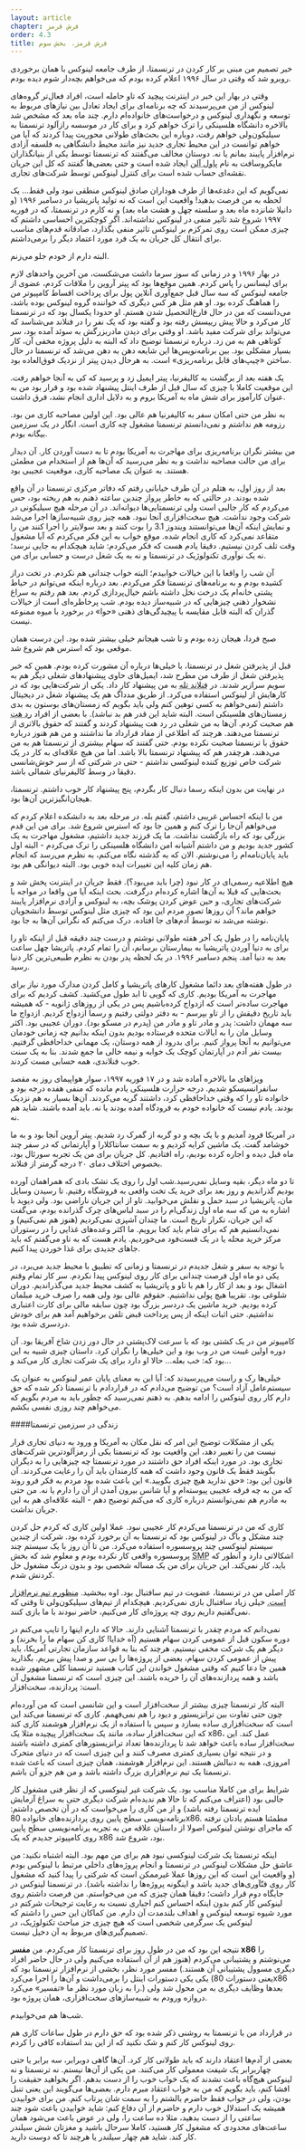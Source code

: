 ```yaml
---
layout: article
chapter: فرش قرمز
order: 4.3
title: فرش قرمز، بخش سوم
---
```



خبر تصمیم من مبنی بر کار کردن در ترنسمتا، از طرف جامعه لینوکس با همان برخوردی روبرو شد که وقتی در سال ۱۹۹۶ اعلام کرده بودم که می‌خواهم بچه‌دار شوم دیده بودم. 

وقتی در بهار این خبر در اینترنت پیچید که تاو حامله است، افراد فعال‌تر گروه‌های لینوکس از من می‌پرسیدند که چه برنامه‌ای برای ایجاد تعادل بین نیازهای مربوط به توسعه و نگهداری لینوکس و درخواست‌های خانواده‌ام دارم. چند ماه بعد که مشخص شد بالاخره دانشگاه هلسینکی را ترک خواهم کرد و برای کار در موسسه رازآلود ترنسمتا به سیلیکون‌ولی خواهم رفت، دوباره این بحث‌های طولانی محوریت پیدا کردند که آیا من خواهم توانست در این محیط تجاری جدید نیز مانند محیط دانشگاهی به فلسفه آزادی نرم‌افزار پایبند بمانم یا نه. دوستان مخالف می‌گفتند که ترنسمتا توسط یکی از بنیانگذاران مایکروسافت به نام <abbr title="Paul Allen">پاول آلن</abbr > ایجاد شده است و حتی بعضی‌ها گفتند که کل این جریان نقشه‌ای حساب شده است برای کنترل لینوکس توسط شرکت‌های تجاری. 

نمی‌گویم که این دغدغه‌ها از طرف هوداران صادق لینوکس منطقی نبود ولی فقط... یک لحظه به من فرصت بدهید! واقعیت این است که نه تولید پاتریشیا در دسامبر ۱۹۹۶ (و دانیلا شانزده ماه بعد و سلسته چهل و هشت ماه بعد) و نه کارم در ترنسمتا، که در فوریه ۱۹۹۷ شروع شد تاثیر منفی در لینوکس نداشته‌اند. اگر کوچکترین احساسی داشتم که چیزی ممکن است روی تمرکزم بر لینوکس تاثیر منفی بگذارد، صادقانه قدم‌های مناسب برای انتقال کل جریان به یک فرد مورد اعتماد دیگر را برمی‌داشتم. 

البته دارم از خودم جلو می‌زنم.

در بهار ۱۹۹۶ و در زمانی که سوز سرما داشت می‌شکست، من آخرین واحدهای لازم برای لیسانس را پاس کردم. همین موقع‌ها بود که پیتر آروین را ملاقات کردم، عضوی از جامعه لینوکس که سه سال قبل جمع‌آوری آنلاین پول برای پرداخت اقساط کامپیوتر من را هماهنگ کرده بود. او هم مثل هر کس دیگری که خواننده گروه لینوکس بوده باشد، می‌دانست که من در حال فارغ‌التحصیل شدن هستم. او حدودا یکسال بود که در ترنسمتا کار می‌کرد و حالا پیش رییسش رفته بود و گفته بود که یک نفر را در فنلاند می‌شناسد که می‌تواند برای شرکت مفید باشد. او وقتی برای دیدن مادربزرگش به سوئد آمده بود، سر کوتاهی هم به من زد. درباره ترنسمتا توضیح داد که البته به دلیل پروژه مخفی آن، کار بسیار مشکلی بود. بین برنامه‌نویس‌ها این شایعه دهن به دهن می‌شد که ترنسمتا در حال ساختن «چیپ‌های قابل برنامه‌ریزی» است. به هرحال دیدن پیتر از نزدیک فوق‌العاده بود. 

یک هفته بعد از برگشت به کالیفرنیا، پیتر ایمیل زد و پرسید که کی به آنجا خواهم رفت. این موقعیت کاملا با چیزی که سال قبل از طرف اینتل پیشنهاد شده بود و قرار بود من به عنوان کارآموز برای شش ماه به آمریکا بروم و به دلایل اداری انجام نشد، فرق داشت.

به نظر من حتی امکان سفر به کالیفرنیا هم عالی بود. این اولین مصاحبه کاری من بود. رزومه هم نداشتم و نمی‌دانستم ترنسمتا مشغول چه کاری است. انگار در یک سرزمین بیگانه بودم. 

من بیشتر نگران برنامه‌ریزی برای مهاجرت به آمریکا بودم تا به دست آوردن کار. آن دیدار برای من حالت مصاحبه نداشت  و به نظر می‌رسید که آن‌ها هم از استخدام من مطمئن هستند. به عنوان یک مصاحبه کاری، موقعیت عجیبی بود.

بعد از روز اول، به هتلم در آن طرف خیابانی رفتم که دفاتر مرکزی ترنسمتا در آن واقع شده بودند. در حالتی که به خاطر پرواز چندین ساعته ذهنم به هم ریخته بود، حس می‌کردم که کار جالبی است ولی ترنسمتایی‌ها دیوانه‌اند. در آن مرحله هیچ سیلیکونی در شرکت وجود نداشت. هیچ سخت‌افزاری آنجا نبود. همه چیز روی شبیه‌سازها اجرا می‌شد و نمایش اینکه آن‌ها می‌توانستند ویندوز 3.1 را بوت کنند و بعد سولایتر را اجرا کنند من را متقاعد نمی‌کرد که کاری انجام شده. موقع خواب به این فکر می‌کردم که آیا مشغول وقت تلف کردن نیستیم. دقیقا یادم هست که فکر می‌کردم: شاید هیچکدام به جایی نرسد؛ نه یک نوآوری تکنولوژیک در ترنسمتا و نه به یک شغل درست و حسابی برای من. 

آن شب را واقعا با این خیالات خوابیدم؛ البته خواب چندانی هم نکردم. در تخت دراز کشیده بودم و به برنامه‌های ترنسمتا فکر می‌کردم. بعد درباره اینکه می‌توانم در حیاط پشتی خانه‌ام یک درخت نخل داشته باشم خیال‌پردازی کردم. بعد هم رفتم به سراغ نشخوار ذهنی چیزهایی که در شبیه‌ساز دیده بودم. شب پرخاطره‌ای است از خیالات گذران که البته قابل مقایسه با پیچیدگی‌های ذهنی «حوا» در برخورد با میوه ممنوعه نیست.

صبح فردا، هیجان زده بودم و تا شب هیجانم خیلی بیشتر شده بود. این درست همان موقعی بود که استرس هم شروع شد.

قبل از پذیرفتن شغل در ترنسمتا، با خیلی‌ها درباره آن مشورت کرده بودم. همین که خبر پذیرفتن شغل از طرف من مطرح شد، ایمیل‌های حاوی پیشنهادهای شغلی دیگر هم به سویم سرازیر شدند. در <abbr title="Finland Tele">فنلاند تله</abbr > به من پیشنهاد کار داد. یکی از شرکت‌هایی بود که در کارهایش از لینوکس استفاده می‌کرد. از طریق مدداگ هم یک پیشنهاد شغل در دیجیتال داشتم (نمی‌خواهم به کسی توهین کنم ولی باید بگویم که زمستان‌های بوستون به بدی زمستان‌های هلسینکی است. البته شاید این قدر هم بد نباشد). با بعضی از افراد <abbr title="RedHat">رد هت</abbr > هم صحبت کردم. آن‌ها به من شغلی در رد هت پیشنهاد کردند و گفتند که حقوق بالاتری از ترنسمتا می‌دهند. هرچند که اطلاعی از مفاد قرارداد ما نداشتند و من هم هنوز درباره حقوق با ترنسمتا صحبت نکرده بودم. حتی گفتند که سهام بیشتری از ترنسمتا هم به من می‌دهند، هرچقدر هم که پیشنهاد ترنسمتا بالا باشد. اما من هیچ علاقه‌ای به کار در یک شرکت خاص توزیع کننده لینوکسی نداشتم - حتی در شرکتی که از سر خوش‌شانسی دقیقا در وسط کالیفرنیای شمالی باشد.

در نهایت من بدون اینکه رسما دنبال کار بگردم، پنج پیشنهاد کار خوب داشتم. ترنسمتا، هیجان‌انگیزترین آن‌ها بود.

من با اینکه احساس غریبی داشتم، گفتم بله. در مرحله بعد به دانشکده اعلام کردم که می‌خواهم آن‌جا را ترک کنم و همین جا بود که استرس شروع شد. برای من این قدم بزرگی بود که راه بازگشت نداشت. ما یک فرزند جدید داشتیم، مشغول مهاجرت به یک کشور جدید بودیم و من داشتم آشیانه امن دانشگاه هلسینکی را ترک می‌کردم - البته اول باید پایان‌نامه‌ام را می‌نوشتم. الان که به گذشته نگاه می‌کنم، به نظرم می‌رسد که انجام هم زمان کلیه این تغییرات ایده خوبی بود. البته دیوانگی هم بود.

هیچ اطلاعیه رسمی‌ای در کار نبود (چرا باید می‌بود؟). فقط جریان در اینترنت پخش شد و بحث‌هایی که قبلا به آن‌ها اشاره کرده‌ام درگرفت. بحث اینکه آیا من واقعا در مواجه با شرکت‌های تجاری، و حین عوض کردن پوشک بچه‌، به لینوکس و آزادی نرم‌افزار پایبند خواهم ماند؟ آن روزها تصور مردم این بود که چیزی مثل لینوکس توسط دانشجویان نوشته می‌شد نه توسط آدم‌های جا افتاده. درک می‌کنم که نگرانی آن‌ها به جا بود.

پایان‌نامه‌ را در طول یک آخر هفته طولانی نوشتم و درست چند دقیقه قبل از اینکه تاو را برای به دنیا آوردن پاتریشیا به بیمارستان برسانم، آن را تمام کردم. پاتریشا چهل ساعت بعد به دنیا آمد. پنجم دسامبر ۱۹۹۶. در یک لحظه پدر بودن به نظرم طبیعی‌ترین کار دنیا رسید.

در طول هفته‌های بعد دائما مشغول کارهای پاتریشیا و کامل کردن مدارک مورد نیاز برای مهاجرت به آمریکا بودیم. کاری که گویی تا ابد طول می‌کشید. کشف کردیم که برای مهاجرت ساده‌تر است که ازدواج کرده‌باشیم پس در یکی از روزهای  ژانویه - که همیشه باید تاریخ دقیقش را از تاو بپرسم -  به دفتر دولتی رفتیم و رسما ازدواج کردیم. ازدواج ما سه مهمان داشت: پدر و مادر تاو و مادر من (پدرم در مسکو بود). دوران عجیبی بود. اکثر وسایل مان را به ایالات متحده فرستاده بودیم بدون اینکه بدانیم چه زمانی خودمان می‌توانیم به آنجا پرواز کنیم. برای بدرود از همه دوستان، یک مهمانی خداحافظی گرفتیم. بیست نفر آدم در آپارتمان کوچک یک خوابه و نیمه خالی ما جمع شدند. بنا به یک سنت خوب فنلاندی، همه حسابی مست کردند.

ویزاهای ما بالاخره آماده شد و در ۱۷ فوریه ۱۹۹۷، سوار هواپیمای روز به مقصد سانفرانسیسکو شدیم. درجه حرارت هلسینکی یادم مانده که منفی هفده درجه بود و خانواده تاو را که وقتی خداحافظی کرد، داشتند گریه می‌کردند. آن‌ها بسیار به هم نزدیک بودند. یادم نیست که خانواده خودم به فرودگاه آمده بودند یا نه. باید آمده باشند. شاید هم نه. 

در آمریکا فرود آمدیم و با یک بچه و دو گربه از گمرک رد شدیم. پیتر آروین آنجا بود و به ما خوشامد گفت. یک ماشین کرایه کردیم و به سمت سانتاکلارا و آپارتمانی که در سفر چند ماه قبل دیده و اجاره کرده بودیم، راه افتادیم. کل جریان برای من یک تجربه سورئال بود، بخصوص اختلاف دمای ۲۰ درجه‌ گرمتر از فنلاند. 

تا دو ماه دیگر، بقیه وسایل نمی‌رسید.شب اول را روی یک تشک بادی که همراهمان آورده بودیم گذراندیم و روز بعد برای خرید یک تخت واقعی به فروشگاه رفتیم. تا رسیدن وسایل مان، پاتریشیا در سبد حمل و نقلش می‌خوابید. تاو از این جریان ناراضی بود. ولی دیوید با اشاره به من که سه ماه اول زندگی‌ام را در سبد لباس‌های چرک گذرانده بودم، می‌گفت که این جریان، تکرار تاریخ است. ما چندان آشپزی نمی‌کردیم (هنوز هم نمی‌کنیم) و نمی‌دانستیم هم که برای شام باید کجا برویم. ما اکثر وعده‌های غذایی را در رستوران مرکز خرید محله یا در یک فست‌فود می‌خوردیم. یادم هست که به تاو می‌گفتم که باید جاهای جدیدی برای غذا خوردن پیدا کنیم.

با توجه به سفر و شغل جدیدم در ترنسمتا و زمانی که تطبیق با محیط جدید می‌برد، در یکی دو ماه اول فرصت چندانی برای کار روی لینوکس پیدا نکردم. سر کار تمام وقتم اشغال بود و بعد از کار را هم با تاو و پاتریشیا به کشف محیط جدید می‌گذراندیم. دوران شلوغی بود. تقریبا هیچ پولی نداشتیم. حقوقم عالی بود ولی همه را صرف خرید مبلمان کرده بودیم. خرید ماشین یک دردسر بزرگ بود چون سابقه مالی برای کارت اعتباری نداشتیم. حتی اثبات اینکه از پس پرداخت قبض تلفن برخواهیم آمد هم برای خودش دردسری شده بود.

کامپیوتر من در یک کشتی بود که با سرعت لاک‌پشتی در حال دور زدن شاخ آفریقا بود. آن دوره اولین غیبت من در وب بود و این خیلی‌ها را نگران کرد. داستان چیزی شبیه به این بود که: خب بعله... حالا او دارد برای یک شرکت تجاری کار می‌کند و...

خیلی‌ها رک و راست می‌پرسیدند که: آیا این به معنای پایان عمر لینوکس به عنوان یک سیستم‌عامل آزاد است؟ من توضیح می‌دادم که در قراردادم با ترنسمتا ذکر شده که حق دارم کار روی لینوکس را ادامه بدهم. به ذهنم نمی‌رسید که چطور باید به مردم بگویم که می‌خواهم چند روزی نفسی بکشم. 



####زندگی در سرزمین ترنسمتا

یکی از مشکلات توضیح این امر که نقل مکان به آمریکا و ورود به دنیای تجاری قرار نیست من را تغییر دهد، این واقعیت بود که ترنسمتا یکی از رمزآلودترین شرکت‌های تجاری بود. در مورد اینکه افراد حق داشتند در مورد ترنسمتا چه چیزهایی را به دیگران بگویند فقط یک قانون وجود داشت که همه کارمندان باید آن را رعایت می‌کردند. آن قانون این بود: «حق ندارید هیچ چیزی بگویید.» این باعث شده بود مردم به فکر فرو روند که من به چه فرقه عجیبی پیوسته‌ام و آیا شانس بیرون آمدن از آن را دارم یا نه. من حتی به مادرم هم نمی‌توانستم درباره کاری که می‌کنم توضیح دهم - البته علاقه‌ای هم به این جریان نداشت.

کاری که من در ترنسمتا می‌کردم کار عجیبی نبود. عملا اولین کاری که کردم حل کردن چند مشکل و باگ در لینوکس بود که ترنسمتا به آن برخورد کرده بود. شرکت از چندین سیستم لینوکسی چند پروسسوره استفاده می‌کرد. من تا آن روز با یک سیستم چند پروسسوره واقعی کار نکرده بودم و معلوم شد که بخش <abbr title="Symmetric MultiProcessing">SMP</abbr > اشکالاتی دارد و آنطور که باید، کار نمی‌کند. این جریان برای من یک مساله شخصی بود و بدون درنگ مشغول حل کردنش شدم.

کار اصلی من در ترنسمتا، عضویت در تیم سافتبال بود. اوه ببخشید. <abbr title="لینوس از شباهت ورزش Softball به Software استفاده کرده تا بگوید عضو تیم سافتبال ترنسمتا هم بوده است">منظورم تیم نرم‌افزار است.</abbr > خیلی زیاد سافتبال بازی نمی‌کردیم. هیچکدام از تیم‌های سیلیکون‌ولی تا وقتی که نمی‌گفتیم داریم روی چه پروژه‌ای کار می‌کنیم، حاضر نبودند با ما بازی کنند. 

نمی‌دانم که مردم چقدر با ترنسمتا آشنایی دارند. حالا که دارم اینها را تایپ می‌کنم در دوره سکون قبل از عمومی کردن سهام هستیم (آه خدایا! کاری کن سهام ما را بخرند) و دیگر هم یک شرکت مخفی نیستیم، هرچند که بنا به قواعد سازمان تجارتی آمریکا، باید پیش از عمومی کردن سهام، بعضی از پروژه‌ها را بی سر و صدا پیش ببریم. بگذارید همین جا دعا کنیم که وقتی مشغول خواندن این کتاب هستید ترنسمتا کلی مشهور شده باشد و همه پردازنده‌های آن را خریده باشند. این چیزی است که ترنسمتا مشغول آن است: پردازنده، سخت‌افزار. 

البته کار ترنسمتا چیزی بیشتر از سخت‌افزار است و این شانسی است که من آورده‌ام چون حتی تفاوت بین ترانزیستور و دیود را هم نمی‌فهمم. کاری که ترنسمتا می‌کند این است که سخت‌افزاری ساده بسازد و سپس با استفاده از یک نرم‌افزار هوشمند کاری کند که این سخت‌افزار ساده، مانند یک سخت‌افزار پیچیده مثلا یک x86، عمل کند. این سخت‌افزار ساده باعث خواهد شد تا پردازنده‌ها تعداد ترانزیستورهای کمتری داشته باشند و در نتیجه توان بسیاری کمتری مصرف کنند و این چیزی است که در دنیای متحرک امروزی، همه به دنبالش هستند. این نرم‌افزار هوشمند، همان چیزی است که باعث شده ترنسمتا یک تیم نرم‌افزاری بزرگ داشته باشد و من هم جزو آن باشم.

شرایط برای من کاملا مناسب بود. یک شرکت غیر لینوکسی که از نظر فنی مشغول کار جالبی بود (اعتراف می‌کنم که تا حالا هم ندیده‌ام شرکت دیگری حتی به سراغ آزمایش ایده ترنسمتا رفته باشد) و از من کاری را می‌خواست که در آن تخصص داشتم: برنامه‌نویسی سطح پایین روی پردازنده‌های خانواده 80x86. مطمئنا هستم یادتان نرفته که ماجرای نوشتن لینوکس اصولا از داستان علاقه من به تجربه برنامه‌نویسی سطح پایین روی کامپیوتر جدیدم که یک x86 بود، شروع شد. 

اینکه ترنسمتا یک شرکت لینوکسی نبود هم برای من مهم بود. البته اشتباه نکنید: من عاشق حل مشکلات لینوکس در ترنسمتا و انجام پروژه‌های داخلی مرتبط با لینوکس بودم (و واقعیت این است که این روزها عملا غیرممکن است که شرکتی را پیدا کنید که مشغول کار روی فنّآوری‌های جدید باشد و اینگونه پروژه‌ها را نداشته باشد). در ترنسمتا لینوکس در جایگاه دوم قرار داشت؛ دقیقا همان چیزی که من می‌خواستم. من فرصت داشتم روی لینوکس کار کنم بدون اینکه احساس کنم اجباری نسبت به رعایت ترجیحات شرکتم در مورد شیوه توسعه لینوکس و اهداف بلندمدت آن دارم. من کماکان این حس را داشتم که لینوکس یک سرگرمی شخصی است که هیچ چیزی جز مباحث تکنولوژیک، در تصمیم‌گیری‌های مربوط به آن دخیل نیست.

نتیجه این بود که من در طول روز برای ترنسمتا کار می‌کردم. من **مفسر x86** را می‌نوشتم و پشتیبانی می‌کردم (هنوز هم از آن استفاده می‌کنیم ولی در حال حاضر افراد دیگری مسوول پشتیبانی آن هستند.) مفسر مورد نظر، بخشی از نرم‌افزار ترنسمتا بود که یکی یکی دستورات اینتل را برمی‌داشت و آن‌ها را اجرا می‌کرد (یعنی دستورات 80x86 را به زبان مورد نظر ما «تفسیر» می‌کرد.) بعدها وظایف دیگری به من محول شد ولی دروازه ورودم به شبیه‌سازهای سخت‌افزاری، همان پروژه بود. 

شب‌ها هم می‌خوابیدم.

در قرارداد من با ترنسمتا به روشنی ذکر شده بود که حق دارم در طول ساعات کاری هم روی لینوکس کار کنم و شک نکنید که از این بند استفاده کافی را کردم. 

بعضی از آدم‌ها اعتقاد دارند که باید طولانی کار کرد. آن‌ها گاهی دوبرابر، سه برابر یا حتی چهاربرابر یک شیفت معمولی کار می‌کنند. من یکی از آن‌ها نیستم. نه ترنسمتا و نه لینوکس هیچ‌گاه باعث نشدند که یک خواب خوب را از دست بدهم. اگر بخواهید حقیقت را افشا کنم، باید بگویم که من به خواب اعتقاد مبرم دارم. بعضی‌ها می‌گویند این یعنی تنبل بودن، ولی در جواب فقط حاضرم بالشتم را به سمت شان پرتاب کنم. من برای خوابیدن همیشه یک استدلال خوب دارم و حاضرم از آن دفاع کنم: شاید خوابیدن باعث شود چند ساعتی را از دست بدهید، مثلا ده ساعت را، ولی در عوض باعث می‌شود همان ساعت‌های محدودی که مشغول کار هستید، کاملا سرحال باشید و مغزتان شش سیلندر کار کند. شاید هم چهار سیلندر یا هرچند تا که دوست دارید.


